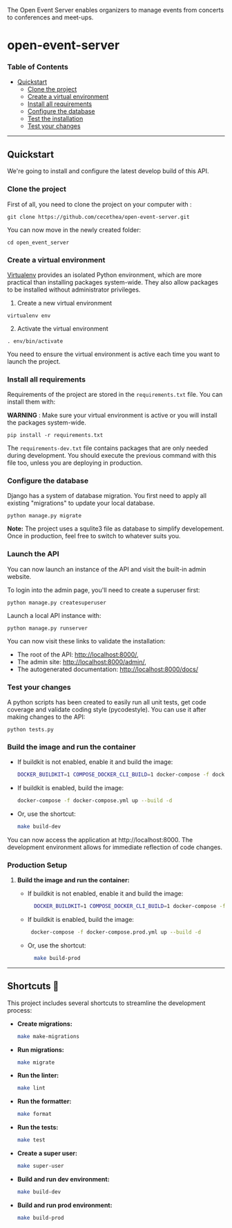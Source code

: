 


The Open Event Server enables organizers to manage events from concerts to conferences and meet-ups.

# open-event-server

### Table of Contents
- [Quickstart](#quickstart)
  * [Clone the project](#clone-the-project)
  * [Create a virtual environment](#create-a-virtual-environment)
  * [Install all requirements](#install-all-requirements)
  * [Configure the database](#configure-the-database)
  * [Test the installation](#test-the-installation)
  * [Test your changes](#test-your-changes)

---

## Quickstart

We're going to install and configure the latest develop build of this API.

### Clone the project

First of all, you need to clone the project on your computer with :

```
git clone https://github.com/cecethea/open-event-server.git
```

You can now move in the newly created folder:

```
cd open_event_server
```

### Create a virtual environment

[Virtualenv](https://virtualenv.pypa.io/) provides an isolated Python environment, which are more practical than installing packages system-wide. They also allow packages to be installed without administrator privileges.

1. Create a new virtual environment
```
virtualenv env
```

2. Activate the virtual environment
```
. env/bin/activate
```

You need to ensure the virtual environment is active each time you want to launch the project.

### Install all requirements

Requirements of the project are stored in the `requirements.txt` file.
You can install them with:

**WARNING** : Make sure your virtual environment is active or you will install the packages system-wide.
```
pip install -r requirements.txt
```

The `requirements-dev.txt` file contains packages that are only needed during
development. You should execute the previous command with this file too, unless
you are deploying in production.

### Configure the database

Django has a system of database migration. You first need to apply all existing "migrations" to update your local database.

```
python manage.py migrate
```

**Note:** The project uses a squlite3 file as database to simplify developement.
Once in production, feel free to switch to whatever suits you.

### Launch the API

You can now launch an instance of the API and visit the built-in admin website.

To login into the admin page, you'll need to create a superuser first:
```
python manage.py createsuperuser
```
Launch a local API instance with:
```
python manage.py runserver
```

You can now visit these links to validate the installation:

- The root of the API: [http://localhost:8000/](http://localhost:8000/),
- The admin site: [http://localhost:8000/admin/](http://localhost:8000/admin),
- The autogenerated documentation: [http://localhost:8000/docs/](http://localhost:8000/docs)

### Test your changes

A python scripts has been created to easily run all unit tests, get code coverage
and validate coding style (pycodestyle). You can use it after making changes to the API:

```
python tests.py
```

### Build the image and run the container
   
   - If buildkit is not enabled, enable it and build the image:
     ```bash
     DOCKER_BUILDKIT=1 COMPOSE_DOCKER_CLI_BUILD=1 docker-compose -f docker-compose.yml up --build -d
     ```
   
   - If buildkit is enabled, build the image:
     ```bash
     docker-compose -f docker-compose.yml up --build -d
     ```
   
   - Or, use the shortcut:
     ```bash
     make build-dev
     ```

You can now access the application at http://localhost:8000. The development environment allows for immediate reflection of code changes.

### Production Setup

1. **Build the image and run the container:**  

   - If buildkit is not enabled, enable it and build the image:
     ```bash
       DOCKER_BUILDKIT=1 COMPOSE_DOCKER_CLI_BUILD=1 docker-compose -f docker-compose.prod.yml up --build -d
     ```

   - If buildkit is enabled, build the image:
     ```bash
      docker-compose -f docker-compose.prod.yml up --build -d
     ```
   - Or, use the shortcut:
     ```bash
       make build-prod
     ```

---

## Shortcuts 🔑

This project includes several shortcuts to streamline the development process:

- **Create migrations:**
    ```bash
    make make-migrations
    ```

- **Run migrations:**
    ```bash
    make migrate
    ```

- **Run the linter:**
    ```bash
    make lint
    ```

- **Run the formatter:**
    ```bash
    make format
    ```

- **Run the tests:**
    ```bash
    make test
    ```

- **Create a super user:**
    ```bash
    make super-user
    ```

- **Build and run dev environment:**
    ```bash
    make build-dev
    ```

- **Build and run prod environment:**
    ```bash
    make build-prod
    ```